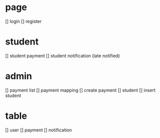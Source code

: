 # page
[] login
[] register

# student 
[] student payment
[] student notification (late notified)

# admin 
[] payment list
[] payment mapping
[] create payment
[] student
[] insert student

# table
[] user
[] payment
[] notification
